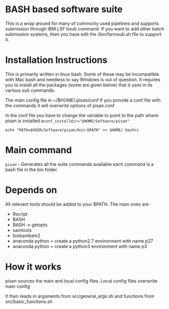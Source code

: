 
# BASH based software suite
This is a wrap around for many of commonly used pipelines and supports submission through IBM LSF bsub command.
If you want to add other batch submission systems, then you have edit the <installdir>/bin/farmsub.sh file to support it.

# Installation Instructions
This is primarily written in linux bash. Some of these may be incompatible with Mac bash and needless to say Windows is out of question.
It requires you to install all the packages (some are given below) that it uses in its various sub commands.


The main config file in <installdir> ~/$HOME/.pisan/conf
If you provide a conf file with the commands it will overwrite options of pisan.conf

In the conf file you have to change the variable to point to the path where pisan is installed 
`mconf_installdir="$HOME/Software/pisan"`

```
echo "PATH=$USER/Software/pisan/bin:$PATH" >> $HOME/.bashrc
```

# Main command

`pisan` - Generates all the suite commands available
each command is a bash file in the bin folder.


# Depends on
All relevant tools should be added to your $PATH. The main ones are

* Rscript
* BASH
* BASH -> getopts
* samtools
* biobambam2
* anaconda python = create a python2.7 environment with name p27
* anaconda python = create a python3 environment with name p3



# How it works

pisan sources the main and local config files. Local config files overwrite main config

It then reads in arguments from src/general_args.sh and functions from src/basic_functions.sh

